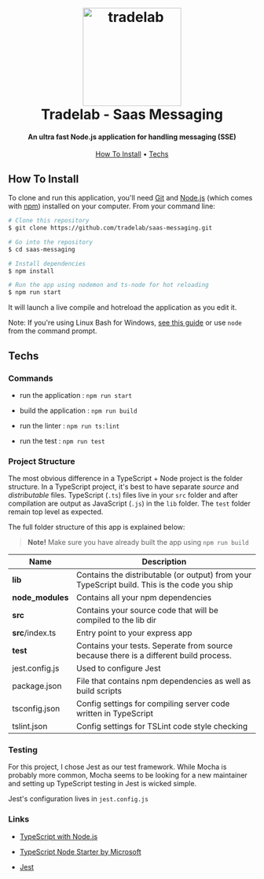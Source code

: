 <h1 align="center">
  <br>
  <a href="http://www.tradelab.fr"><img src="http://tradelab.com/wp-content/themes/tradelab/library/img/home_Lentreprise.png" alt="tradelab" width="200"></a>
  <br>
    Tradelab - Saas Messaging
  <br>
</h1>

<h4 align="center">An ultra fast Node.js application for handling messaging (SSE)</h4>

<p align="center">
  <!-- <a href="#environments">Environments</a> • -->
  <a href="#how-to-install">How To Install</a> •
  <a href="#techs">Techs</a>
</p>


## How To Install

To clone and run this application, you'll need [Git](https://git-scm.com) and [Node.js](https://nodejs.org/en/download/) (which comes with [npm](http://npmjs.com)) installed on your computer. From your command line:

```bash
# Clone this repository
$ git clone https://github.com/tradelab/saas-messaging.git

# Go into the repository
$ cd saas-messaging

# Install dependencies
$ npm install

# Run the app using nodemon and ts-node for hot reloading
$ npm run start
```

It will launch a live compile and hotreload the application as you edit it.

Note: If you're using Linux Bash for Windows, [see this guide](https://www.howtogeek.com/261575/how-to-run-graphical-linux-desktop-applications-from-windows-10s-bash-shell/) or use `node` from the command prompt.

## Techs

### Commands

* run the application : ` npm run start `

* build the application : ` npm run build `

* run the linter : ` npm run ts:lint `

* run the test : ` npm run test `

### Project Structure
The most obvious difference in a TypeScript + Node project is the folder structure.
In a TypeScript project, it's best to have separate _source_  and _distributable_ files.
TypeScript (`.ts`) files live in your `src` folder and after compilation are output as JavaScript (`.js`) in the `lib` folder.
The `test` folder remain top level as expected.

The full folder structure of this app is explained below:

> **Note!** Make sure you have already built the app using `npm run build`

| Name | Description |
| ------------------------ | --------------------------------------------------------------------------------------------- |
| **lib**                  | Contains the distributable (or output) from your TypeScript build. This is the code you ship  |
| **node_modules**         | Contains all your npm dependencies                                                            |
| **src**                  | Contains your source code that will be compiled to the lib dir                                |
| **src**/index.ts         | Entry point to your express app                                                               |
| **test**                 | Contains your tests. Seperate from source because there is a different build process.         |
| jest.config.js           | Used to configure Jest                                                                        |
| package.json             | File that contains npm dependencies as well as build scripts                                  |
| tsconfig.json            | Config settings for compiling server code written in TypeScript                               |
| tslint.json              | Config settings for TSLint code style checking                                                |

### Testing
For this project, I chose Jest as our test framework. While Mocha is probably more common, Mocha seems to be looking for a new maintainer and setting up TypeScript testing in Jest is wicked simple.

Jest's configuration lives in `jest.config.js`

### Links

* [TypeScript with Node.js](https://basarat.gitbooks.io/typescript/docs/quick/nodejs.html)

* [TypeScript Node Starter by Microsoft](https://github.com/Microsoft/TypeScript-Node-Starter)

* [Jest](http://jestjs.io/docs/en/getting-started)